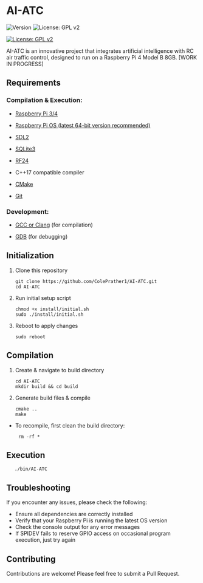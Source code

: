 # AI-ATC

![Version](https://img.shields.io/badge/version-0.1.0-blue.svg)
![License: GPL v2](https://img.shields.io/badge/License-GPL%20v2-blue.svg)

[![License: GPL v2](https://img.shields.io/badge/License-GPL%20v2-blue.svg)](https://www.gnu.org/licenses/old-licenses/gpl-2.0.en.html)



AI-ATC is an innovative project that integrates artificial intelligence with RC air traffic control, designed to run on a Raspberry Pi 4 Model B 8GB. [WORK IN PROGRESS]

## Requirements

### Compilation & Execution:

- [Raspberry Pi 3/4](https://www.raspberrypi.com/products/raspberry-pi-4-model-b/)

- [Raspberry Pi OS (latest 64-bit version recommended)](https://www.raspberrypi.com/software/) 
 
- [SDL2](https://www.libsdl.org/)
 
- [SQLite3](https://www.sqlite.org/)
 
- [RF24](https://github.com/nRF24/RF24)

- C++17 compatible compiler

- [CMake](https://cmake.org/)

- [Git](https://git-scm.com/)
 

### Development:
  
- [GCC or Clang](https://gcc.gnu.org/) (for compilation)
  
- [GDB](https://www.gnu.org/software/gdb/) (for debugging)
  

## Initialization

1. Clone this repository 
       
       git clone https://github.com/ColePrather1/AI-ATC.git
       cd AI-ATC
       
2. Run initial setup script
       
       chmod +x install/initial.sh
       sudo ./install/initial.sh
            
3. Reboot to apply changes

       sudo reboot

## Compilation

1. Create & navigate to build directory

       cd AI-ATC
       mkdir build && cd build

2. Generate build files & compile

       cmake ..
       make

- To recompile, first clean the build directory:

       rm -rf *

## Execution

       ./bin/AI-ATC


## Troubleshooting

If you encounter any issues, please check the following:
- Ensure all dependencies are correctly installed
- Verify that your Raspberry Pi is running the latest OS version
- Check the console output for any error messages
- If SPIDEV fails to reserve GPIO access on occasional program execution, just try again

## Contributing
Contributions are welcome! Please feel free to submit a Pull Request.
